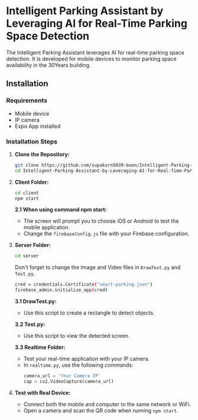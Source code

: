 # Intelligent Parking Assistant by Leveraging AI for Real-Time Parking Space Detection

The Intelligent Parking Assistant leverages AI for real-time parking space detection. It is developed for mobile devices to monitor parking space availability in the 30Years building.

## Installation

### Requirements 
- Mobile device
- IP camera
- Expo App installed

### Installation Steps 

1. **Clone the Repository:**
    ```bash
    git clone https://github.com/supakorn5039-boon/Intelligent-Parking-Assistant-by-Leveraging-AI-for-Real-Time-Parking-Space-Detection
    cd Intelligent-Parking-Assistant-by-Leveraging-AI-for-Real-Time-Parking-Space-Detection
    ```

2. **Client Folder:**
    ```bash
    cd client
    npm start
    ```

    **2.1 When using command npm start:**
    - The screen will prompt you to choose iOS or Android to test the mobile application.
    - Change the `firebaseConfig.js` file with your Firebase configuration.

3. **Server Folder:**
    ```bash
    cd server
    ```

    Don't forget to change the Image and Video files in `DrawTest.py` and `Test.py`.

    ```bash
    cred = credentials.Certificate("smart-parking.json")
    firebase_admin.initialize_app(cred)
    ```

    **3.1 DrawTest.py:**
    - Use this script to create a rectangle to detect objects.

    **3.2 Test.py:**
    - Use this script to view the detected screen.

    **3.3 Realtime Folder:**
    - Test your real-time application with your IP camera.
    - In `realtime.py`, use the following commands:
        ```python
        camera_url = 'Your Camera IP'
        cap = cv2.VideoCapture(camera_url)
        ```

5. **Test with Real Device:**
    - Connect both the mobile and computer to the same network or WiFi.
    - Open a camera and scan the QR code when running `npm start`.
